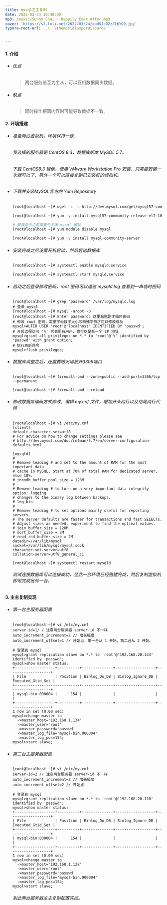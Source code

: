 ```yaml
---
title: mysql主主复制
date: 2022-03-24 10:40:00
mp3: /music/Sunny Choi - Happily Ever After.mp3
cover: 'https://s2.loli.net/2022/03/24/qpdSJoD2zZt6YQ9.jpg'
typora-root-url: ..\..\themes\diaspora\source


---
```




<h4>1. 介绍</h4>

+ ###### 优点

  > 两台服务器互为主从，可以互相数据同步数据。

+ ###### 缺点

  > 同时操作相同内容时可能导致数据不一致。



<h4>2. 环境搭建</h4>

+ ###### 准备两台虚拟机，环境保持一致

  ###### 我选择的服务器是 CentOS 8.3，数据库版本 MySQL 5.7。

  ###### 下载 CentOS8.3 镜像，使用 VMware Workstation Pro 安装，只需要安装一次就可以了，另外一个可以直接复制已安装好的虚拟机。
  
+ ###### 下载并安装MySQL官方的 Yum Repository

  ```bash
  [root@localhost ~]# wget -i -c http://dev.mysql.com/get/mysql57-community-release-el7-10.noarch.rpm
  
  [root@localhost ~]# yum -y install mysql57-community-release-el7-10.noarch.rpm
  
  # 安装命令之前需要先关闭 mysql 模块
  [root@localhost ~]# yum module disable mysql
  
  [root@localhost ~]# yum -y install mysql-community-server
  
  ```

+ ###### 安装完成之后设置开机启动，然后启动数据库

  ```bash
  [root@localhost ~]# systemctl enable mysqld.service
  
  [root@localhost ~]# systemctl start mysqld.service
  ```

+ ###### 启动之后登录修改密码，root 密码可以通过 mysqld.log 查看到一串临时密码

  ```shell
  [root@localhost ~]# grep "password" /var/log/mysqld.log
  # 登录 mysql
  [root@localhost ~]# mysql -uroot -p
  [root@localhost ~]# Enter password: 这里粘贴刚才临时密码
  # 修改 root 密码，需要字母数字大小写特殊字符才可以修改成功
  mysql>ALTER USER 'root'@'localhost' IDENTIFIED BY 'passwd';
  # 开启远程访问 '%' 代表所有用户，也可以是某一个 IP 地址
  mysql>grant all privileges on *.* to 'root'@'%' identified by 'passwd' with grant option;
  # 执行刷新命令
  mysql>flush privileges;
  ```

+ ###### 数据库调整之后，还需要防火墙放开3306端口

  ```shell
  [root@localhost ~]# firewall-cmd --zone=public --add-port=3306/tcp --permanent
  
  [root@localhost ~]# firewall-cmd --reload
  ```


- ###### 修改数据库编码方式修改，编辑 my.cnf 文件，增加开头两行以及结尾两行代码

  ```shell
  [root@localhost ~]# vi /etc/my.cnf
  [client]
  default-character-set=utf8
  # For advice on how to change settings please see
  # http://dev.mysql.com/doc/refman/5.7/en/server-configuration-defaults.html
  
  [mysqld]
  #
  # Remove leading # and set to the amount of RAM for the most important data
  # cache in MySQL. Start at 70% of total RAM for dedicated server, else 10%.
  # innodb_buffer_pool_size = 128M
  #
  # Remove leading # to turn on a very important data integrity option: logging
  # changes to the binary log between backups.
  # log_bin
  #
  # Remove leading # to set options mainly useful for reporting servers.
  # The server defaults are faster for transactions and fast SELECTs.
  # Adjust sizes as needed, experiment to find the optimal values.
  # join_buffer_size = 128M
  # sort_buffer_size = 2M
  # read_rnd_buffer_size = 2M
  datadir=/var/lib/mysql
  socket=/var/lib/mysql/mysql.sock
  character-set-server=utf8
  collation-server=utf8_general_ci
  
  [root@localhost ~]# systemctl restart mysqld
  ```

  ###### 测试连接数据库可以连接成功，至此一台环境已经搭建完成，然后复制虚拟机即可完成另外一台。

<h4>3. 主主复制实现</h4>

+ ###### 第一台主服务器配置

  ```shell
  [root@localhost ~]# vi /etc/my.cnf
  server-id=1/ / 注意两台服务器 server-id 不一样
  auto_increment_increment=2 // 增长幅度
  auto_increment_offset=1 // 开始点，第一台从 1 开始，第二台从 2 开始。
  ```

  ```shell
  # 登录到 mysql
  mysql>grant replication slave on *.* to 'root'@'192.168.20.134' identified by 'passwd';
  mysql>show master status;
  +------------------+----------+--------------+------------------+-------------------+
  | File             | Position | Binlog_Do_DB | Binlog_Ignore_DB | Executed_Gtid_Set |
  +------------------+----------+--------------+------------------+-------------------+
  | mysql-bin.000004 |      154 |              |                  |                   |
  +------------------+----------+--------------+------------------+-------------------+
  1 row in set (0.00 sec)
  mysql>change master to    
  	->master_host='192.168.1.134'
  	->master_user='root'
  	->master_password='passwd'
  	->master_log_file='mysql-bin.000004'
  	->master_log_pos=154;
  mysql>start slave;
  ```

+ ###### 第二台主服务器配置

  ```shell
  [root@localhost ~]# vi /etc/my.cnf
  server-id=2 // 注意两台服务器 server-id 不一样
  auto_increment_increment=2 // 增长幅度
  auto_increment_offset=2 // 开始点
  ```

  ```shell
  # 登录到 mysql
  mysql>grant replication slave on *.* to 'root'@'192.168.20.128' identified by 'passwd';
  mysql>show master status;
  +------------------+----------+--------------+------------------+-------------------+
  | File             | Position | Binlog_Do_DB | Binlog_Ignore_DB | Executed_Gtid_Set |
  +------------------+----------+--------------+------------------+-------------------+
  | mysql-bin.000004 |      154 |              |                  |                   |
  +------------------+----------+--------------+------------------+-------------------+
  1 row in set (0.00 sec)
  mysql>change master to    
  	->master_host='192.168.1.128'
  	->master_user='root'
  	->master_password='passwd'
  	->master_log_file='mysql-bin.000004'
  	->master_log_pos=154;
  mysql>start slave;
  ```

  ###### 到此两台服务器主主复制配置完成。



